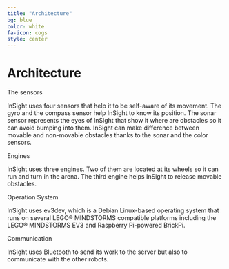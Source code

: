 ```yaml
---
title: "Architecture"
bg: blue
color: white
fa-icon: cogs
style: center
---
```


# Architecture

<div class="row display-flex">

<div class="col-xs-12 col-sm-4 col-md-4 col-lg-4">
<div class="feature-icon"><i class="fa fa-flash fa-2x"></i></div>
<div class="feature-title">The sensors</div>
<p class="feature-body">InSight uses four sensors that help it to be self-aware of its movement. The gyro and the compass sensor help InSight to know its position. The sonar sensor represents the eyes of InSight that show it where are obstacles so it can avoid bumping into them. InSight can make difference between movable and non-movable obstacles thanks to the sonar and the color sensors.</p>
</div>

<div class="col-xs-12 col-sm-4 col-md-4 col-lg-4">
<div class="feature-icon"><i class="fa fa-heartbeat fa-2x"></i></div>
<div class="feature-title">Engines</div>
<p class="feature-body">InSight uses three engines. Two of them are located at its wheels so it can run and turn in the arena. The third engine helps InSight to release movable obstacles.</p>
</div>

<div class="col-xs-12 col-sm-4 col-md-4 col-lg-4">
<div class="feature-icon"><i class="fa fa-linux fa-2x"></i>
</div>
<div class="feature-title">Operation System</div>
<p class="feature-body">InSight uses ev3dev, which is a Debian Linux-based operating system that runs on several LEGO® MINDSTORMS compatible platforms including the LEGO® MINDSTORMS EV3 and Raspberry Pi-powered BrickPi.</p>
</div>

</div>

<div class="row display-flex">

<div class="col-xs-12 col-sm-4 col-md-4 col-lg-4">
<div class="feature-icon">
</div>
<div class="feature-title"></div>
<p class="feature-body"></p>
</div>

<div class="col-xs-12 col-sm-4 col-md-4 col-lg-4">
<div class="feature-icon"><i class="fa fa-bluetooth fa-2x"></i>
</div>
<div class="feature-title">Communication</div>
<p class="feature-body">InSight uses Bluetooth to send its work to the server but also to communicate with the other robots.</p>
</div>

</div>
